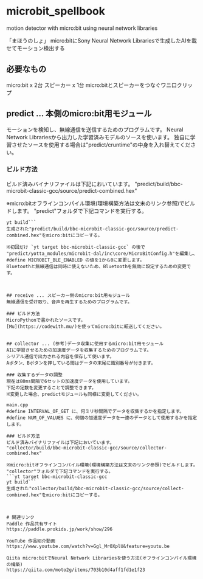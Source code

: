 # microbit_spellbook
motion detector with micro:bit using neural network libraries

「まほうのしょ」
micro:bitにSony Neural Network Librariesで生成したAIを載せてモーション検出する

## 必要なもの
micro:bit x 2台
スピーカー x 1台
micro:bitとスピーカーをつなぐワニ口クリップ


## predict ... 本側のmicro:bit用モジュール
モーションを検知し、無線通信を送信するためのプログラムです。
Neural Network Librariesから出力した学習済みモデルのソースを使います。
独自に学習させたソースを使用する場合は"predict/cruntime"の中身を入れ替えてください。


### ビルド方法
ビルド済みバイナリファイルは下記においています。
"predict/build/bbc-microbit-classic-gcc/source/predict-combined.hex"


※micro:bitオフラインコンパイル環境(環境構築方法は文末のリンク参照)でビルドします。
"predict"フォルダで下記コマンドを実行する。
```yt target bbc-microbit-classic-gcc
yt build```
生成された"predict/build/bbc-microbit-classic-gcc/source/predict-combined.hex"をmicro:bitにコピーする。

※初回だけ `yt target bbc-microbit-classic-gcc` の後で
"predict/yotta_modules/microbit-dal/inc\core/MicroBitConfig.h"を編集し、
#define MICROBIT_BLE_ENABLED の値を1から0に変更します。
Bluetoothと無線通信は同時に使えないため、Bluetoothを無効に設定するための変更です。



## receive ... スピーカー側のmicro:bit用モジュール
無線通信を受け取り、音声を再生するためのプログラムです。

### ビルド方法
MicroPythonで書かれたソースです。
[Mu](https://codewith.mu/)を使ってmicro:bitに転送してください。


## collector ... (参考)データ収集に使用するmicro:bit用モジュール
AIに学習させるための加速度データを収集するためのプログラムです。
シリアル通信で出力される内容を保存して使います。
Aボタン、Bボタンを押している間はデータの末尾に識別番号が付きます。

### 収集するデータの調整
現在は80ms間隔で6セットの加速度データを使用しています。
下記の定数を変更することで調整できます。
※変更した場合、predictモジュールも同様に変更してください。

main.cpp
#define INTERVAL_OF_GET に、何ミリ秒間隔でデータを収集するかを指定します。
#define NUM_OF_VALUES に、何個の加速度データを一連のデータとして使用するかを指定します。

### ビルド方法
ビルド済みバイナリファイルは下記においています。
"collector/build/bbc-microbit-classic-gcc/source/collector-combined.hex"

※micro:bitオフラインコンパイル環境(環境構築方法は文末のリンク参照)でビルドします。
"collector"フォルダで下記コマンドを実行する。
```yt target bbc-microbit-classic-gcc
yt build```
生成された"collector/build/bbc-microbit-classic-gcc/source/collect-combined.hex"をmicro:bitにコピーする。



# 関連リンク
Paddle 作品共有サイト
https://paddle.prokids.jp/work/show/296

YouTube 作品紹介動画
https://www.youtube.com/watch?v=Ggl_MrOXplU&feature=youtu.be

Qiita micro:bitでNeural Network Librariesを使う方法(オフラインコンパイル環境の構築)
https://qiita.com/moto2g/items/703b10d4aff1fd1e1f23
